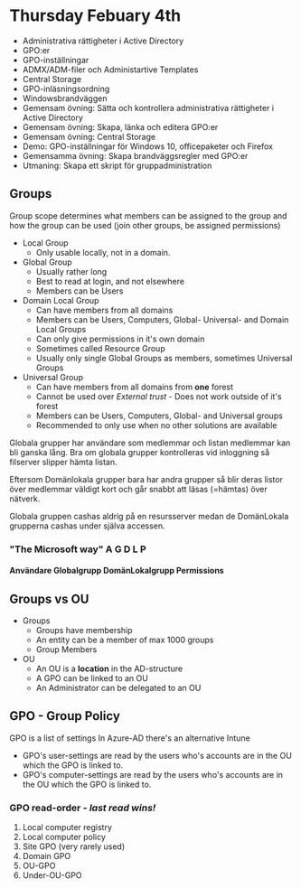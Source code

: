 # Thursday Febuary 4th

* Administrativa rättigheter i Active Directory
* GPO:er
* GPO-inställningar
* ADMX/ADM-filer och Administartive Templates
* Central Storage
* GPO-inläsningsordning
* Windowsbrandväggen
* Gemensam övning: Sätta och kontrollera administrativa rättigheter i Active Directory
* Gemensam övning: Skapa, länka och editera GPO:er
* Gemensam övning: Central Storage
* Demo: GPO-inställningar för Windows 10, officepaketer och Firefox
* Gemensamma övning: Skapa brandväggsregler med GPO:er
* Utmaning: Skapa ett skript för gruppadministration

<!-- begin -->

## Groups
Group scope determines what members can be assigned to the group and
how the group can be used (join other groups, be assigned permissions)

* Local Group 
  * Only usable locally, not in a domain.
* Global Group
  * Usually rather long
  * Best to read at login, and not elsewhere
  * Members can be Users
* Domain Local Group
  * Can have members from all domains
  * Members can be Users, Computers, Global- Universal- and Domain Local Groups
  * Can only give permissions in it's own domain
  * Sometimes called Resource Group
  * Usually only single Global Groups as members, sometimes Universal Groups
* Universal Group
  * Can have members from all domains from **one** forest
  * Cannot be used over *External trust* - Does not work outside of it's forest
  * Members can be Users, Computers, Global- and Universal groups
  * Recommended to only use when no other solutions are available

Globala grupper har användare som medlemmar och listan medlemmar kan bli ganska lång.
Bra om globala grupper kontrolleras vid inloggning så filserver slipper hämta listan.

Eftersom Domänlokala grupper bara har andra grupper så blir deras listor över medlemmar
väldigt kort och går snabbt att läsas (=hämtas) över nätverk.

Globala gruppen cashas aldrig på en resursserver medan de
DomänLokala grupperna cashas under själva accessen.

### "The Microsoft way" A G D L P
#### **A**nvändare **G**lobalgrupp **D**omän**L**okalgrupp **P**ermissions


## Groups vs OU
* Groups
  - Groups have membership
  - An entity can be a member of max 1000 groups
  - Group Members 
* OU
  - An OU is a **location** in the AD-structure
  - A GPO can be linked to an OU
  - An Administrator can be delegated to an OU


## GPO - Group Policy
GPO is a list of settings
In Azure-AD there's an alternative Intune
* GPO's user-settings are read by the users who's accounts are in the OU which the GPO is linked to.
* GPO's computer-settings are read by the users who's accounts are in the OU which the GPO is linked to.

### GPO read-order - *last read wins!*
1. Local computer registry
2. Local computer policy
3. Site GPO (very rarely used)
4. Domain GPO
5. OU-GPO
6. Under-OU-GPO

